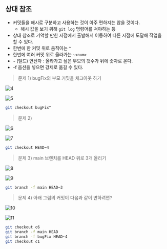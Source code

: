 ## 상대 참조

- 커밋들을 해시로 구분하고 사용하는 것이 아주 편하지는 않을 것이다.
  - 해시 값을 보기 위해 `git log` 명령어를 쳐야하는 등
- 상대 참조로 기억할 만한 지점에서 출발해서 이동하여 다른 지점에 도달해 작업을 할 수 있다.
- 한번에 한 커밋 위로 움직이는 `^`
- 한번에 여러 커밋 위로 올라가는 `~<num>`
- `~` (틸드) 연산자 : 올라가고 싶은 부모의 갯수가 뒤에 숫자로 온다.
- -f 옵션을 넣으면 강제로 옮길 수 있다.

> 문제 1) bugFix의 부모 커밋을 체크아웃 하기

![4](https://user-images.githubusercontent.com/64428916/210366093-5ffa20f3-7b5c-4dc9-855b-b54bf42d4aa7.png)

![5](https://user-images.githubusercontent.com/64428916/210366102-032d88f2-3b35-4745-b31d-25f9421b64f6.png)

```bash
git checkout bugFix^
```

> 문제 2)

![6](https://user-images.githubusercontent.com/64428916/210366114-e2ac5190-4601-4b2d-9828-0694808a6b72.png)

![7](https://user-images.githubusercontent.com/64428916/210366118-b42876f6-1159-4ca5-9921-e76dedbc7a5f.png)

```bash
git checkout HEAD~4
```

> 문제 3) main 브랜치를 HEAD 위로 3개 올리기

![8](https://user-images.githubusercontent.com/64428916/210366379-62aee19d-065a-431f-a164-6136bd761e76.png)

![9](https://user-images.githubusercontent.com/64428916/210366385-ebb84627-3a2e-46ac-a6a8-6746c0f23bcd.png)

```bash
git branch -f main HEAD~3
```

> 문제 4) 아래 그림의 커밋이 다음과 같이 변하려면?

![10](https://user-images.githubusercontent.com/64428916/210366609-b4b37477-c759-4633-b758-2110ac20d3a8.png)

![11](https://user-images.githubusercontent.com/64428916/210366605-bc20a76a-9f98-4df0-b894-ff8b32d5b769.png)

```bash
git checkout c6
git branch -f main HEAD
git branch -f bugFix HEAD~4
git checkout c1
```
